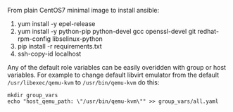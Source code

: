 From plain CentOS7 minimal image to install ansible:

1. yum install -y epel-release
2. yum install -y python-pip python-devel gcc openssl-devel git redhat-rpm-config libselinux-python
3. pip install -r requirements.txt
4. ssh-copy-id localhost

Any of the default role variables can be easily overidden with group or host variables. For example to change default libvirt emulator from the default `/usr/libexec/qemu-kvm` to `/usr/bin/qemu-kvm` do this:

```
mkdir group_vars
echo "host_qemu_path: \"/usr/bin/qemu-kvm\"" >> group_vars/all.yaml
```
